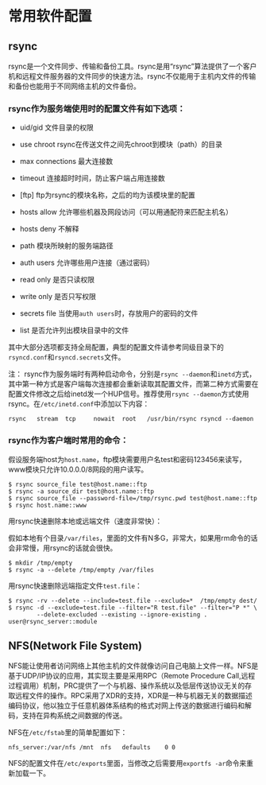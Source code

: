 # 常用软件配置

## rsync
rsync是一个文件同步、传输和备份工具。rsync是用“rsync”算法提供了一个客户机和远程文件服务器的文件同步的快速方法。rsync不仅能用于主机内文件的传输和备份也能用于不同网络主机的文件备份。

### rsync作为服务端使用时的配置文件有如下选项：

* uid/gid 文件目录的权限

* use chroot rsync在传送文件之间先chroot到模块（path）的目录

* max connections 最大连接数

* timeout 连接超时时间，防止客户端占用连接数

* [ftp] ftp为rsync的模块名称，之后的均为该模块里的配置

* hosts allow 允许哪些机器及网段访问（可以用通配符来匹配主机名）

* hosts deny 不解释

* path 模块所映射的服务端路径

* auth users 允许哪些用户连接（通过密码）

* read only 是否只读权限

* write only 是否只写权限

* secrets file 当使用`auth users`时，存放用户的密码的文件

* list 是否允许列出模块目录中的文件

其中大部分选项都支持全局配置，典型的配置文件请参考同级目录下的`rsyncd.conf`和`rsyncd.secrets`文件。

注： rsync作为服务端时有两种启动命令，分别是`rsync --daemon`和`inetd`方式，其中第一种方式是客户端每次连接都会重新读取其配置文件，而第二种方式需要在配置文件修改之后给inetd发一个HUP信号。推荐使用`rsync --daemon`方式使用rsync。在`/etc/inetd.conf`中添加以下内容：

```
rsync   stream  tcp     nowait  root   /usr/bin/rsync rsyncd --daemon
```

### rsync作为客户端时常用的命令：

假设服务端host为`host.name`，ftp模块需要用户名test和密码123456来读写，www模块只允许10.0.0.0/8网段的用户读写。

```
$ rsync source_file test@host.name::ftp
$ rsync -a source_dir test@host.name::ftp
$ rsync source_file --password-file=/tmp/rsync.pwd test@host.name::ftp
$ rsync host.name::www
```

用rsync快速删除本地或远端文件（速度非常快）：

假如本地有个目录`/var/files`，里面的文件有N多G，非常大，如果用rm命令的话会非常慢，用rsync的话就会很快。

```
$ mkdir /tmp/empty
$ rsync -a --delete /tmp/empty /var/files
```

用rsync快速删除远端指定文件`test.file`：

```
$ rsync -rv --delete --include=test.file --exclude=*  /tmp/empty dest/
$ rsync -d --exclude=test.file --filter="R test.file" --filter="P *" \
        --delete-excluded --existing --ignore-existing . user@rsync_server::module
```

## NFS(Network File System)
NFS能让使用者访问网络上其他主机的文件就像访问自己电脑上文件一样。NFS是基于UDP/IP协议的应用，其实现主要是采用RPC（Remote Procedure Call,远程过程调用）机制，PRC提供了一个与机器、操作系统以及低层传送协议无关的存取远程文件的操作。RPC采用了XDR的支持，XDR是一种与机器无关的数据描述编码协议，他以独立于任意机器体系结构的格式对网上传送的数据进行编码和解码，支持在异构系统之间数据的传送。

NFS在`/etc/fstab`里的简单配置如下：

```
nfs_server:/var/nfs /mnt  nfs   defaults    0 0
```

NFS的配置文件在`/etc/exports`里面，当修改之后需要用`exportfs -ar`命令来重新加载一下。
